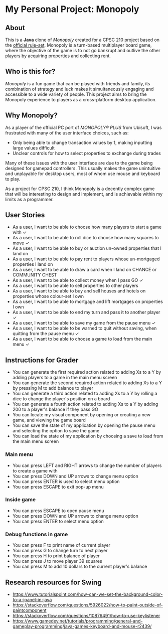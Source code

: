 # My Personal Project: Monopoly

## About

This is a **Java** clone of *Monopoly* created for a CPSC 210 project based
on the [official rule-set](https://www.officialgamerules.org/monopoly).
Monopoly is a turn-based multiplayer board game, where the objective
of the game is to not go bankrupt and outlive the other players by
acquiring properties and collecting rent.

## Who is this for?

*Monopoly* is a fun game that can be played with friends and family, its
combination of strategy and luck makes it simultaneously engaging and
accessible to a wide variety of people. This project aims to bring the
Monopoly experience to players as a cross-platform desktop application.

## Why Monopoly?

As a player of the official PC port of *MONOPOLY® PLUS* from Ubisoft,
I was frustrated with many of the user interface choices, such as:
- Only being able to change transaction values by 1, making inputting
large values difficult
- Unclear controls for how to select properties to exchange during trades

Many of these issues with the user interface are due to the game being designed
for gamepad controllers. This usually makes the game unintuitive and unplayable
for desktop users, most of whom use mouse and keyboard to play.

As a project for CPSC 210, I think Monopoly is a decently complex game that
will be interesting to design and implement, and is achievable within my
limits as a programmer.

## User Stories

- As a user, I want to be able to choose how many players to start a game with ✓
- As a user, I want to be able to roll dice to choose how many squares to move ✓
- As a user, I want to be able to buy or auction un-owned properties that I land on
- As a user, I want to be able to pay rent to players whose un-mortgaged properties I land on
- As a user, I want to be able to draw a card when I land on CHANCE or COMMUNITY CHEST
- As a user, I want to be able to collect money when I pass GO ✓
- As a user, I want to be able to sell properties to other players
- As a user, I want to be able to buy and sell houses and hotels on properties whose colour-set I own
- As a user, I want to be able to mortgage and lift mortgages on properties I own
- As a user, I want to be able to end my turn and pass it to another player ✓
- As a user, I want to be able to save my game from the pause menu ✓
- As a user, I want to be able to be warned to quit without saving, when quitting from the pause menu ✓
- As a user, I want to be able to choose a game to load from the main menu ✓

## Instructions for Grader

- You can generate the first required action related to adding Xs to a Y by adding players to a game in the main menu screen
- You can generate the second required action related to adding Xs to a Y by pressing M to add balance to player
- You can generate a third action related to adding Xs to a Y by rolling a dice to change the player's position on a board
- You can generate a fourth action related to adding Xs to a Y by adding 200 to a player's balance if they pass GO
- You can locate my visual component by opening or creating a new game, and viewing the game board
- You can save the state of my application by opening the pause menu and selecting the option to save the game
- You can load the state of my application by choosing a save to load from the main menu screen

### Main menu
- You can press LEFT and RIGHT arrows to change the number of players to create a game with
- You can press DOWN and UP arrows to change menu option
- You can press ENTER is used to select menu option
- You can press ESCAPE to exit pop-up menu

### Inside game
- You can press ESCAPE to open pause menu
- You can press DOWN and UP arrows to change menu option
- You can press ENTER to select menu option

### Debug functions in game
- You can press F to print name of current player
- You can press G to change turn to next player
- You can press H to print balance of player
- You can press J to move player 39 squares
- You can press M to add 10 dollars to the current player's balance

## Research resources for Swing
- https://www.tutorialspoint.com/how-can-we-set-the-background-color-to-a-jpanel-in-java
- https://stackoverflow.com/questions/5926022/how-to-paint-outside-of-paintcomponent
- https://stackoverflow.com/questions/10876491/how-to-use-keylistener
- https://www.gamedev.net/tutorials/programming/general-and-gameplay-programming/java-games-keyboard-and-mouse-r2439/
 
